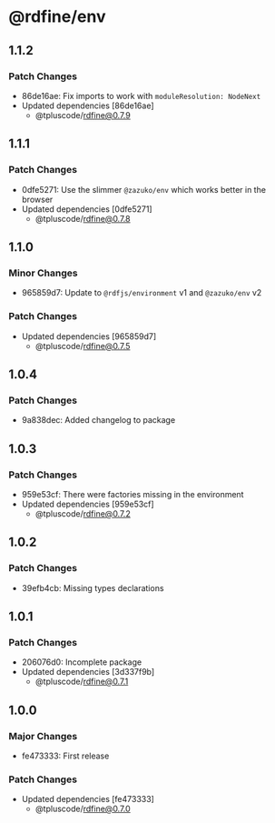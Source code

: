 # @rdfine/env

## 1.1.2

### Patch Changes

- 86de16ae: Fix imports to work with `moduleResolution: NodeNext`
- Updated dependencies [86de16ae]
  - @tpluscode/rdfine@0.7.9

## 1.1.1

### Patch Changes

- 0dfe5271: Use the slimmer `@zazuko/env` which works better in the browser
- Updated dependencies [0dfe5271]
  - @tpluscode/rdfine@0.7.8

## 1.1.0

### Minor Changes

- 965859d7: Update to `@rdfjs/environment` v1 and `@zazuko/env` v2

### Patch Changes

- Updated dependencies [965859d7]
  - @tpluscode/rdfine@0.7.5

## 1.0.4

### Patch Changes

- 9a838dec: Added changelog to package

## 1.0.3

### Patch Changes

- 959e53cf: There were factories missing in the environment
- Updated dependencies [959e53cf]
  - @tpluscode/rdfine@0.7.2

## 1.0.2

### Patch Changes

- 39efb4cb: Missing types declarations

## 1.0.1

### Patch Changes

- 206076d0: Incomplete package
- Updated dependencies [3d337f9b]
  - @tpluscode/rdfine@0.7.1

## 1.0.0

### Major Changes

- fe473333: First release

### Patch Changes

- Updated dependencies [fe473333]
  - @tpluscode/rdfine@0.7.0
